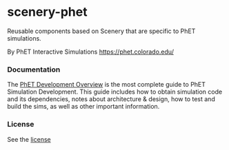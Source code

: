 scenery-phet
=======================================================

Reusable components based on Scenery that are specific to PhET simulations.

By PhET Interactive Simulations
https://phet.colorado.edu/

### Documentation
The [PhET Development Overview](https://github.com/phetsims/phet-info/blob/master/doc/phet-development-overview.md) is the most complete guide to PhET Simulation Development. This guide includes how
to obtain simulation code and its dependencies, notes about architecture & design, how to test and build the sims, as well as other important information.

### License
See the [license](LICENSE)